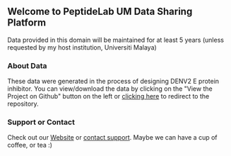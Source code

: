 ## Welcome to PeptideLab UM Data Sharing Platform

Data provided in this domain will be maintained for at least 5 years (unless requested by my host institution, Universiti Malaya)


### About Data

These data were generated in the process of designing DENV2 E protein inhibitor.
You can view/download the data by clicking on the "View the Project on Github" button on the left or [clicking here](https://github.com/peptidelab/Public-Reasearch-Data/tree/main/MDPI_Molecules-2022) to redirect to the repository.


### Support or Contact

Check out our [Website](https://sites.google.com/um.edu.my/peptide-lab) or [contact support](https://sites.google.com/um.edu.my/peptide-lab/welcome/feedback-form?authuser=0). Maybe we can have a cup of coffee, or tea :)
